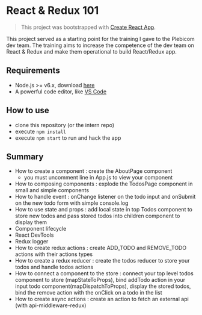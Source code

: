 # React & Redux 101
>This project was bootstrapped with [Create React App](https://github.com/facebookincubator/create-react-app).

This project served as a starting point for the training I gave to the Plebicom dev team.
The training aims to increase the competence of the dev team on React & Redux and make them operational to build React/Redux app.

## Requirements
* Node.js >= v6.x, download [here](https://nodejs.org/en/download)
* A powerful code editor, like [VS Code](https://code.visualstudio.com/#alt-downloads)

## How to use
* clone this repository (or the intern repo)
* execute `npm install`
* execute `npm start` to run and hack the app

## Summary
* How to create a component : create the AboutPage component
  * you must uncomment line in App.js to view your component
* How to composing components : explode the TodosPage component in small and simple components
* How to handle event : onChange listener on the todo input and onSubmit on the new todo form with simple console.log
* How to use state and props : add local state in top Todos component to store new todos and pass stored todos into children component to display them
* Component lifecycle
* React DevTools
* Redux logger
* How to create redux actions : create ADD_TODO and REMOVE_TODO actions with their actions types
* How to create a redux reducer : create the todos reducer to store your todos and handle todos actions
* How to connect a component to the store : connect your top level todos component to store (mapStateToProps), bind addTodo action in your input todo component(mapDispatchToProps), display the stored todos, bind the remove action with the onClick on a todo in the list
* How to create async actions : create an action to fetch an external api (with api-middleware-redux)


